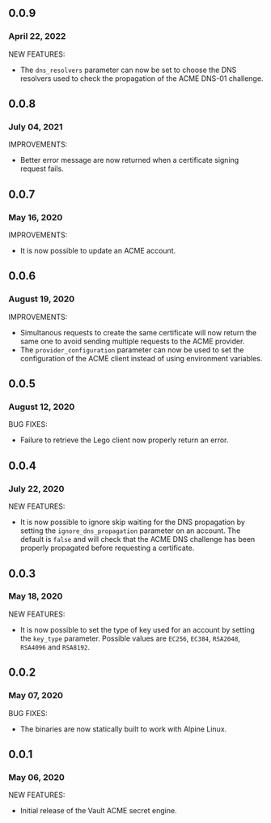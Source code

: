## 0.0.9
### April 22, 2022

NEW FEATURES:

* The `dns_resolvers` parameter can now be set to choose the DNS resolvers used to check the propagation of the ACME DNS-01 challenge.

## 0.0.8
### July 04, 2021

IMPROVEMENTS:

* Better error message are now returned when a certificate signing request fails.

## 0.0.7
### May 16, 2020

IMPROVEMENTS:

* It is now possible to update an ACME account.

## 0.0.6
### August 19, 2020

IMPROVEMENTS:

* Simultanous requests to create the same certificate will now return the same one to avoid sending multiple requests to the ACME provider.
* The `provider_configuration` parameter can now be used to set the configuration of the ACME client instead of using environment variables.

## 0.0.5
### August 12, 2020

BUG FIXES:

* Failure to retrieve the Lego client now properly return an error.

## 0.0.4
### July 22, 2020

NEW FEATURES:

* It is now possible to ignore skip waiting for the DNS propagation by setting the `ignore_dns_propagation` parameter on an account. The default is `false` and will check that the ACME DNS challenge has been properly propagated before requesting a certificate.

## 0.0.3
### May 18, 2020

NEW FEATURES:

* It is now possible to set the type of key used for an account by setting the `key_type` parameter. Possible values are `EC256`, `EC384`, `RSA2048`, `RSA4096` and `RSA8192`.


## 0.0.2
### May 07, 2020

BUG FIXES:

* The binaries are now statically built to work with Alpine Linux.


## 0.0.1
### May 06, 2020

NEW FEATURES:

* Initial release of the Vault ACME secret engine.
